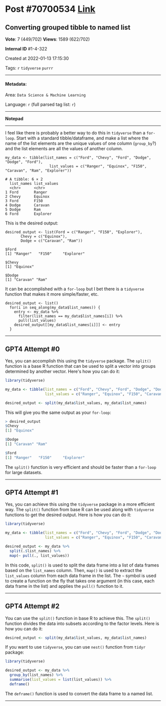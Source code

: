 
# Post \#70700534 [Link](https://stackoverflow.com/questions/70700534/)

## Converting grouped tibble to named list

**Vote**: 7 (449/702) **Views**: 1589 (622/702) 

**Internal ID** \#1-4-322

Created at 2022-01-13 17:15:30

Tags: `r` `tidyverse` `purrr`

----------

#### Metadata:

Area: `Data Science & Machine Learning`

Language: `r` (full parsed tag list: `r`)

----------

**Notepad**


----------

I feel like there is probably a better way to do this in `tidyverse` than a `for-loop`. Start with a standard tibble/dataframe, and make a list where the name of the list elements are the unique values of one column (`group_by`?) and the list elements are all the values of another column.
```
my_data <- tibble(list_names = c("Ford", "Chevy", "Ford", "Dodge", "Dodge", "Ford"),
                    list_values = c("Ranger", "Equinox", "F150", "Caravan", "Ram", "Explorer"))
  
# A tibble: 6 × 2
  list_names list_values
  <chr>      <chr>      
1 Ford       Ranger     
2 Chevy      Equinox    
3 Ford       F150       
4 Dodge      Caravan    
5 Dodge      Ram        
6 Ford       Explorer
```

This is the desired output:
```
desired_output <- list(Ford = c("Ranger", "F150", "Explorer"),
       Chevy = c("Equinox"),
       Dodge = c("Caravan", "Ram"))

$Ford
[1] "Ranger"   "F150"     "Explorer"

$Chevy
[1] "Equinox"

$Dodge
[1] "Caravan" "Ram"
```

It can be accomplished with a `for-loop` but I bet there is a `tidyverse` function that makes it more simple/faster, etc.
```
desired_output <- list()
  for(i in seq_along(my_data$list_names)) {
    entry <- my_data %>%
      filter(list_names == my_data$list_names[i]) %>%
      pull(list_values)
    desired_output[[my_data$list_names[i]]] <- entry
  }
```



----------
        
## GPT4 Attempt \#0

Yes, you can accomplish this using the `tidyverse` package. The `split()` function is a base R function that can be used to split a vector into groups determined by another vector. Here's how you can do it:

```r
library(tidyverse)

my_data <- tibble(list_names = c("Ford", "Chevy", "Ford", "Dodge", "Dodge", "Ford"),
                  list_values = c("Ranger", "Equinox", "F150", "Caravan", "Ram", "Explorer"))

desired_output <- split(my_data$list_values, my_data$list_names)
```

This will give you the same output as your `for-loop`:

```r
> desired_output
$Chevy
[1] "Equinox"

$Dodge
[1] "Caravan" "Ram"    

$Ford
[1] "Ranger"   "F150"     "Explorer"
```

The `split()` function is very efficient and should be faster than a `for-loop` for large datasets.

--------

## GPT4 Attempt \#1

Yes, you can achieve this using the `tidyverse` package in a more efficient way. The `split()` function from base R can be used along with `tidyverse` functions to get the desired output. Here is how you can do it:

```r
library(tidyverse)

my_data <- tibble(list_names = c("Ford", "Chevy", "Ford", "Dodge", "Dodge", "Ford"),
                  list_values = c("Ranger", "Equinox", "F150", "Caravan", "Ram", "Explorer"))

desired_output <- my_data %>% 
  split(.$list_names) %>% 
  map(~ pull(., list_values))
```

In this code, `split()` is used to split the data frame into a list of data frames based on the `list_names` column. Then, `map()` is used to extract the `list_values` column from each data frame in the list. The `~` symbol is used to create a function on the fly that takes one argument (in this case, each data frame in the list) and applies the `pull()` function to it.

--------

## GPT4 Attempt \#2

You can use the `split()` function in base R to achieve this. The `split()` function divides the data into subsets according to the factor levels. Here is how you can do it:

```r
desired_output <- split(my_data$list_values, my_data$list_names)
```

If you want to use `tidyverse`, you can use `nest()` function from `tidyr` package:

```r
library(tidyverse)

desired_output <- my_data %>%
  group_by(list_names) %>%
  summarise(list_values = list(list_values)) %>%
  deframe()
```

The `deframe()` function is used to convert the data frame to a named list.

--------
